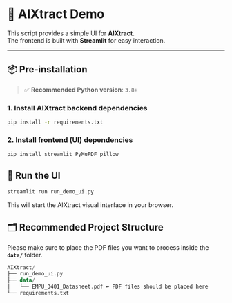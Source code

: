 # 🧠 AIXtract Demo

This script provides a simple UI for **AIXtract**.  
The frontend is built with **Streamlit** for easy interaction.

---

## 📦 Pre-installation

> ✅ **Recommended Python version**: `3.8+`

### 1. Install AIXtract backend dependencies

```bash
pip install -r requirements.txt
```
### 2. Install frontend (UI) dependencies

```bash
pip install streamlit PyMuPDF pillow

```

## 🚀 Run the UI
```bash
streamlit run run_demo_ui.py
```
This will start the AIXtract visual interface in your browser.

## 🗂 Recommended Project Structure

Please make sure to place the PDF files you want to process inside the **`data/`** folder.
```kotlin
AIXtract/
├── run_demo_ui.py
├── data/
│   └── EMPU_3401_Datasheet.pdf ← PDF files should be placed here
└── requirements.txt
```
